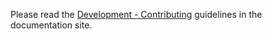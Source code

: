 Please read the [Development - Contributing](https://dj-notebook.readthedocs.op/contributing/) guidelines in the documentation site.